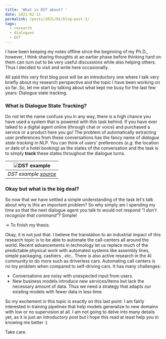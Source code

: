 ```yaml
---
title: 'What is DST about? '
date: 2021-02-11
permalink: /posts/2021/01/blog-post-1/
tags:
  - research
  - dialogues
  - DST
---
```



I have been keeping my notes offline since the beginning of my Ph.D., however, I think sharing thoughts at an earlier phase before thinking hard on them can turn out to be very useful discussions while also helping others. Thus I decided to visit and write here occasionally.

All said this very first blog post will be an introductory one where I talk very briefly about my research perspective and the topic I have been working on so far. So, let me start by talking about what kept me busy for the last few years: Dialogue state tracking.

### What is Dialogue State Tracking?


Do not let the name confuse you in any way, there is a high chance you have used a system that is powered with this task behind. If you have ever talked to a digital agent online (through chat or voice) and purchased a service or a product here you go! The problem of automatically extracting user preferences from these conversations has the fancy name of *dialogue state tracking* in NLP. You can think of users' preferences (*e.g.* the location or date of a hotel booking) as the states of the conversation and the task is to simply **track** these states throughout the dialogue turns.  


| ![DST example](https://github.com/cuthalionn/cuthalionn.github.io/blob/master/images/DST.png) | 
|:--:| 
| *DST example [source](http://zihan.life/posts/2020/01/dst/)* |
### Okay but what is the big deal?

So now that we have settled a simple understanding of the task let's talk about why is this an important problem? So why simply am I spending my time so that the next dialogue agent you talk to would not respond *"I don't recognize that command"*? Simple! 

&#8594; To finish my thesis.

Okay, it is not just that. I believe the translation to an industrial impact of this research topic is to be able to automate the call-centers all around the world. Recent advancements in technology let us replace much of the predictable physical work with automated systems like assembly lines, simple packaging, cashiers *, etc.*. There is also active research in the AI community to do more such as driverless cars. Automating call centers is no toy problem when compared to self-driving cars. It has many challenges: 
- Conversations are noisy with unexpected input from users.
- New business models introduce new services/items but lack the necessary amount of data. Thus we need a strategy that adapts our existing models with fewer data in less time.

So my excitement in this topic is exactly on this last point. I am fairly interested in training pipelines that help models generalize to new domains with low or no supervision at all. I am not going to delve into many details yet, as it is just an introductory post but I hope this read at least help you in knowing me better :)

Take care.

